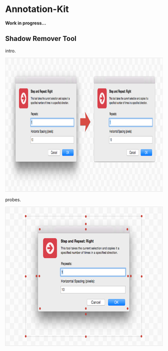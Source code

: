 Annotation-Kit
==============
**Work in progress...**


## Shadow Remover Tool

intro.

<img src="./docs/shadow_remover_result.png" width="1093" height="429">

probes.

<img src="./docs/shadow_remover_pixel_probes.png" width="728" height="446">


